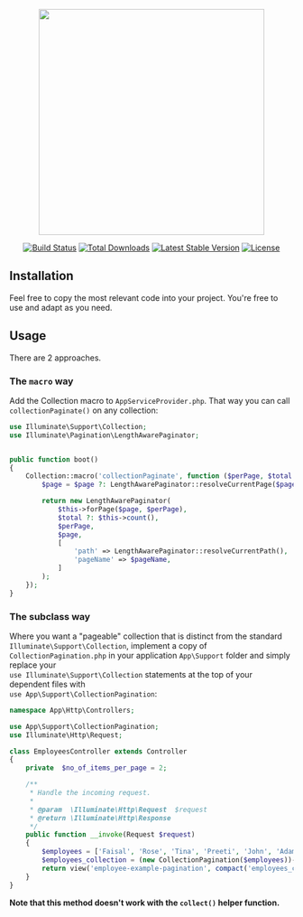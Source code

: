 <p align="center"><a href="https://laravel.com" target="_blank"><img src="https://raw.githubusercontent.com/laravel/art/master/logo-lockup/5%20SVG/2%20CMYK/1%20Full%20Color/laravel-logolockup-cmyk-red.svg" width="400"></a></p>

<p align="center">
<a href="https://travis-ci.org/laravel/framework"><img src="https://travis-ci.org/laravel/framework.svg" alt="Build Status"></a>
<a href="https://packagist.org/packages/laravel/framework"><img src="https://img.shields.io/packagist/dt/laravel/framework" alt="Total Downloads"></a>
<a href="https://packagist.org/packages/laravel/framework"><img src="https://img.shields.io/packagist/v/laravel/framework" alt="Latest Stable Version"></a>
<a href="https://packagist.org/packages/laravel/framework"><img src="https://img.shields.io/packagist/l/laravel/framework" alt="License"></a>
</p>


## Installation

Feel free to copy the most relevant code into your project. You're free to use and adapt as you need.

## Usage

There are 2 approaches.

### The `macro` way

Add the Collection macro to `AppServiceProvider.php`. That way you can call\
`collectionPaginate()` on any collection:

```php
use Illuminate\Support\Collection;
use Illuminate\Pagination\LengthAwarePaginator;


public function boot()
{
    Collection::macro('collectionPaginate', function ($perPage, $total = null, $page = null, $pageName = 'page') {
        $page = $page ?: LengthAwarePaginator::resolveCurrentPage($pageName);

        return new LengthAwarePaginator(
            $this->forPage($page, $perPage),
            $total ?: $this->count(),
            $perPage,
            $page,
            [
                'path' => LengthAwarePaginator::resolveCurrentPath(),
                'pageName' => $pageName,
            ]
        );
    });
}
```

### The subclass way

Where you want a "pageable" collection that is distinct from the standard `Illuminate\Support\Collection`, implement a copy of `CollectionPagination.php` in your application `App\Support` folder and simply replace your\
`use Illuminate\Support\Collection` statements at the top of your dependent files with\
`use App\Support\CollectionPagination`:

```php
namespace App\Http\Controllers;

use App\Support\CollectionPagination;
use Illuminate\Http\Request;

class EmployeesController extends Controller
{
    private  $no_of_items_per_page = 2;

    /**
     * Handle the incoming request.
     *
     * @param  \Illuminate\Http\Request  $request
     * @return \Illuminate\Http\Response
     */
    public function __invoke(Request $request)
    {
        $employees = ['Faisal', 'Rose', 'Tina', 'Preeti', 'John', 'Adams', 'Smith', 'Marsh', 'Mitcheal'];
        $employees_collection = (new CollectionPagination($employees))->collectionPaginate($this->no_of_items_per_page);
        return view('employee-example-pagination', compact('employees_collection'));
    }
}
```
**Note that this method doesn't work with the `collect()` helper function.**




